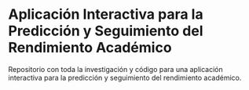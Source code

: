 # Aplicación Interactiva para la Predicción y Seguimiento del Rendimiento Académico
Repositorio con toda la investigación y código para una aplicación interactiva para la predicción y seguimiento del rendimiento académico.
